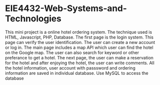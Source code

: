 # EIE4432-Web-Systems-and-Technologies
This mini project is a online hotel ordering system. The technique used is HTML, Javascript, PHP, Database.
The first page is the login system. This page can verify the user identification. The user can create a new account or log in.
The main page includes a map API which user can find the hotel on the Google map.
The user can also search for keyword or other preferance to get a hotel.
The next page, the user can make a reservation for the hotel and after enjoying the hotel, the user can write comments.
All the hotel information, user account with passsword and ordering information are saved in individual database.
Use MySQL to access the database
